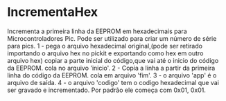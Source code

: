 # IncrementaHex
Incrementa a primeira linha da EEPROM em hexadecimais para Microcontroladores Pic. Pode ser utilizado para criar um número de série para pics.
1 - pega o arquivo hexadecimal original,(pode ser  retirado importando o arquivo hex no pickit e exportando como hex em outro arquivo hex)
copiar a parte inicial do código,que vai até  o inicio do código da EEPROM. cola no arquivo 'inicio'.
2 - Copia a linha  a partir da primeira linha do código da EEPROM. cola em arquivo 'fim'.
3 - o arquivo 'app' é o arquivo de saída.
4 - o arquivo 'codigo' tem o codigo hexadecimal que vai ser gravado e incrementado. Por padrão ele começa com 0x01, 0x01.
